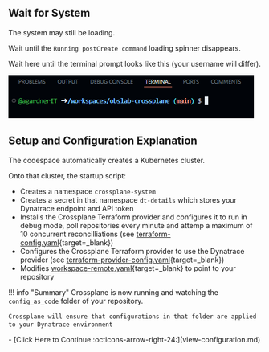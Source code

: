 ## Wait for System

The system may still be loading.

Wait until the `Running postCreate command` loading spinner disappears.

Wait here until the terminal prompt looks like this (your username will differ).

![codespace interactive](images/codespace-interactive.png)

## Setup and Configuration Explanation

The codespace automatically creates a Kubernetes cluster.

Onto that cluster, the startup script:

* Creates a namespace `crossplane-system`
* Creates a secret in that namespace `dt-details` which stores your Dynatrace endpoint and API token
* Installs the Crossplane Terraform provider and configures it to run in debug mode, poll repositories every minute and attemp a maximum of 10 concurrent reconcilliations (see [terraform-config.yaml](https://github.com/Dynatrace/obslab-crossplane/blob/main/terraform-config.yaml){target=_blank})
* Configures the Crossplane Terraform provider to use the Dynatrace provider (see [terraform-provider-config.yaml](https://github.com/Dynatrace/obslab-crossplane/blob/main/terraform-provider-config.yaml){target=_blank})
* Modifies [workspace-remote.yaml](https://github.com/Dynatrace/obslab-crossplane/blob/main/workspace-remote.yaml){target=_blank} to point to your repository


!!! info "Summary"
    Crossplane is now running and watching the `config_as_code` folder of your repository.

    Crossplane will ensure that configurations in that folder are applied to your Dynatrace environment

<div class="grid cards" markdown>
- [Click Here to Continue :octicons-arrow-right-24:](view-configuration.md)
</div>